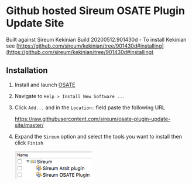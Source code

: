 # Github hosted Sireum OSATE Plugin Update Site

Built against Sireum Kekinian Build 20200512.901430d - To install Kekinian see [https://github.com/sireum/kekinian/tree/901430d#installing](https://github.com/sireum/kekinian/tree/901430d#installing)

## Installation
1. Install and launch [OSATE](http://osate.org/download-and-install.html)
2. Navigate to ``Help > Install New Software ...``
3. Click ``Add...`` and in the ``Location:`` field paste the following URL

    https://raw.githubusercontent.com/sireum/osate-plugin-update-site/master/
  
4. Expand the ``Sireum`` option and select the tools you want to install then click ``Finish``

   ![tool-options](resources/tool-options.png)
